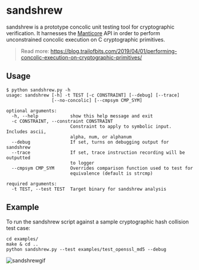 # sandshrew

sandshrew is a prototype concolic unit testing tool for cryptographic verification. It harnesses the [Manticore](https://github.com/trailofbits/manticore) API in order to perform unconstrained concolic execution on C cryptographic primitives.

> Read more: https://blog.trailofbits.com/2019/04/01/performing-concolic-execution-on-cryptographic-primitives/

## Usage

```
$ python sandshrew.py -h
usage: sandshrew [-h] -t TEST [-c CONSTRAINT] [--debug] [--trace]
                 [--no-concolic] [--cmpsym CMP_SYM]

optional arguments:
  -h, --help            show this help message and exit
  -c CONSTRAINT, --constraint CONSTRAINT
                        Constraint to apply to symbolic input. Includes ascii,
                        alpha, num, or alphanum
  --debug               If set, turns on debugging output for sandshrew
  --trace               If set, trace instruction recording will be outputted
                        to logger
  --cmpsym CMP_SYM      Overrides comparison function used to test for
                        equivalence (default is strcmp)

required arguments:
  -t TEST, --test TEST  Target binary for sandshrew analysis
```

## Example

To run the sandshrew script against a sample cryptographic hash collision test case:

```
cd examples/
make & cd ..
python sandshrew.py --test examples/test_openssl_md5 --debug
```

![sandshrewgif](https://trailofbits.files.wordpress.com/2019/04/237667.cast_.gif)

